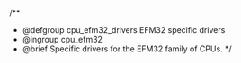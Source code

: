 /**
 * @defgroup cpu_efm32_drivers  EFM32 specific drivers
 * @ingroup  cpu_efm32
 * @brief    Specific drivers for the EFM32 family of CPUs.
 */